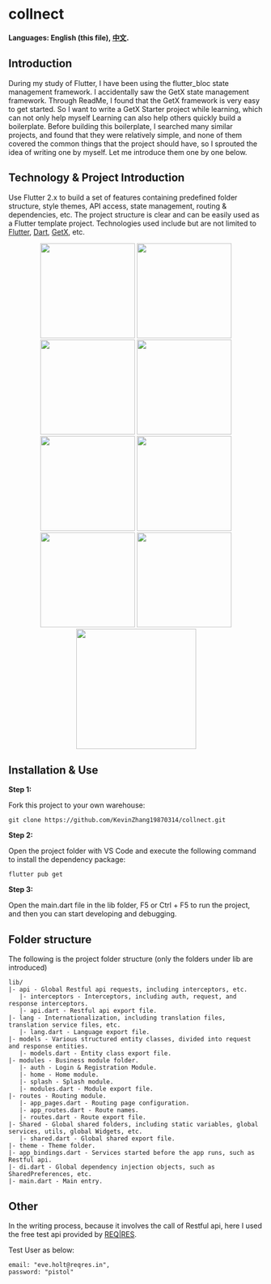 # collnect

**Languages: English (this file), [中文](README.zh-cn.md).**

## Introduction

During my study of Flutter, I have been using the flutter_bloc state management framework. I accidentally saw the GetX state management framework. Through ReadMe, I found that the GetX framework is very easy to get started. So I want to write a GetX Starter project while learning, which can not only help myself Learning can also help others quickly build a boilerplate. Before building this boilerplate, I searched many similar projects, and found that they were relatively simple, and none of them covered the common things that the project should have, so I sprouted the idea of ​​writing one by myself. Let me introduce them one by one below.

## Technology & Project Introduction

Use Flutter 2.x to build a set of features containing predefined folder structure, style themes, API access, state management, routing & dependencies, etc. The project structure is clear and can be easily used as a Flutter template project. Technologies used include but are not limited to [Flutter](https://flutter.cn/), [Dart](https://dart.dev/), [GetX](https://pub.dev/packages/get), etc.

<p align='center'>
    <img src="https://github.com/KevinZhang19870314/collnect/blob/master/assets/screenshot/2.jpg" width="187" heght="333" />
    <img src="https://github.com/KevinZhang19870314/collnect/blob/master/assets/screenshot/3.jpg" width="187" heght="333" />
    <img src="https://github.com/KevinZhang19870314/collnect/blob/master/assets/screenshot/4.jpg" width="187" heght="333" />
    <img src="https://github.com/KevinZhang19870314/collnect/blob/master/assets/screenshot/5.jpg" width="187" heght="333" />
    <img src="https://github.com/KevinZhang19870314/collnect/blob/master/assets/screenshot/6.jpg" width="187" heght="333" />
    <img src="https://github.com/KevinZhang19870314/collnect/blob/master/assets/screenshot/7.jpg" width="187" heght="333" />
    <img src="https://github.com/KevinZhang19870314/collnect/blob/master/assets/screenshot/8.jpg" width="187" heght="333" />
    <img src="https://github.com/KevinZhang19870314/collnect/blob/master/assets/screenshot/9.jpg" width="187" heght="333" />
    <img src="https://github.com/KevinZhang19870314/collnect/blob/master/assets/screenshot/chat.gif" width="237px" heght="416px" />
</p>

## Installation & Use

**Step 1:**

Fork this project to your own warehouse:

```
git clone https://github.com/KevinZhang19870314/collnect.git
```

**Step 2:**

Open the project folder with VS Code and execute the following command to install the dependency package:

```
flutter pub get
```

**Step 3:**

Open the main.dart file in the lib folder, F5 or Ctrl + F5 to run the project, and then you can start developing and debugging.

## Folder structure

The following is the project folder structure (only the folders under lib are introduced)

```
lib/
|- api - Global Restful api requests, including interceptors, etc.
   |- interceptors - Interceptors, including auth, request, and response interceptors.
   |- api.dart - Restful api export file.
|- lang - Internationalization, including translation files, translation service files, etc.
   |- lang.dart - Language export file.
|- models - Various structured entity classes, divided into request and response entities.
   |- models.dart - Entity class export file.
|- modules - Business module folder.
   |- auth - Login & Registration Module.
   |- home - Home module.
   |- splash - Splash module.
   |- modules.dart - Module export file.
|- routes - Routing module.
   |- app_pages.dart - Routing page configuration.
   |- app_routes.dart - Route names.
   |- routes.dart - Route export file.
|- Shared - Global shared folders, including static variables, global services, utils, global Widgets, etc.
   |- shared.dart - Global shared export file.
|- theme - Theme folder.
|- app_bindings.dart - Services started before the app runs, such as Restful api.
|- di.dart - Global dependency injection objects, such as SharedPreferences, etc.
|- main.dart - Main entry.
```

## Other

In the writing process, because it involves the call of Restful api, here I used the free test api provided by [REQ|RES](https://reqres.in/).

Test User as below:
  
    email: "eve.holt@reqres.in",
    password: "pistol"
